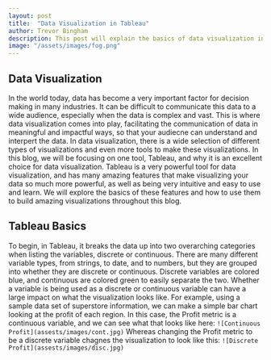 ```yaml
---
layout: post
title:  "Data Visualization in Tableau"
author: Trevor Bingham
description: This post will explain the basics of data visualization in Tableau.
image: "/assets/images/fog.png"
--- 
```


## Data Visualization

In the world today, data has become a very important factor for decision making in many industries. It can be difficult to communicate this data to a wide audience, especially when the data is complex and vast. This is where data visualization comes into play, facilitating the communication of data in meaningful and impactful ways, so that your audiecne can understand and interpert the data. In data visualization, there is a wide selection of different types of visualizations and even more tools to make these visualizations. In this blog, we will be focusing on one tool, Tableau, and why it is an excellent choice for data visualization. Tableau is a very powerful tool for data visualization, and has many amazing features that make visualizing your data so much more powerful, as well as being very intuitive and easy to use and learn. We will explore the basics of these features and how to use them to build amazing visualizations throughout this blog.

## Tableau Basics

To begin, in Tableau, it breaks the data up into two overarching categories when listing the variables, discrete or continuous. There are many different variable types, from strings, to date, and to numbers, but they are grouped into whether they are discrete or continuous. Discrete variables are colored blue, and continuous are colored green to easily separate the two. Whether a variable is being used as a discrete or continuous variable can have a large impact on what the visualization looks like. For example, using a sample data set of superstore information, we can make a simple bar chart looking at the profit of each region. In this case, the Profit metric is a continuous variable, and we can see what that looks like here:
`![Continuous Profit](assests/images/cont.jpg)`
Whereas changing the Profit metric to be a discrete variable chagnes the visualization to look like this:
`![Discrete Profit](assests/images/disc.jpg)`